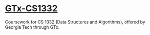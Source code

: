 # [GTx-CS1332](https://www.edx.org/professional-certificate/gtx-data-structures-and-algorithms)
Coursework for CS 1332 (Data Structures and Algorithms), offered by Georgia Tech through GTx.
